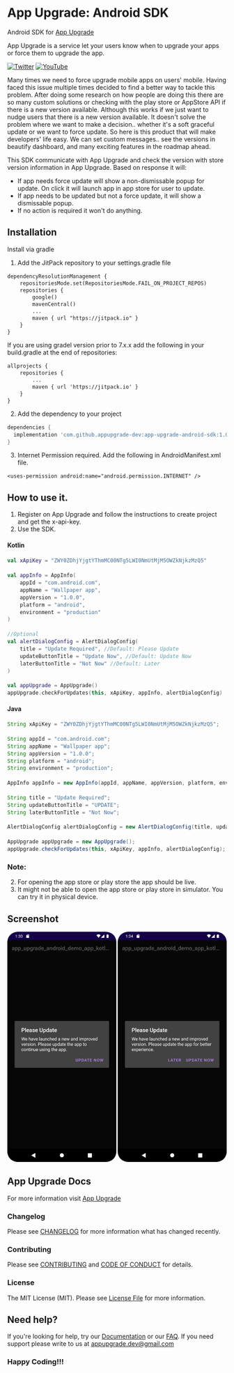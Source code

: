 # App Upgrade: Android SDK

Android SDK for [App Upgrade](https://appupgrade.dev)

App Upgrade is a service let your users know when to upgrade your apps or force them to upgrade the app.

[![Twitter](https://img.shields.io/twitter/follow/app_upgrade?style=social)](https://twitter.com/app_upgrade)
[![YouTube](https://img.shields.io/youtube/channel/subscribers/UC0ZVJPYHFVuMwEsro4VZKXw?style=social)](https://www.youtube.com/channel/UC0ZVJPYHFVuMwEsro4VZKXw)

Many times we need to force upgrade mobile apps on users' mobile. Having faced this issue multiple times decided to find a better way to tackle this problem. After doing some research on how people are doing this there are so many custom solutions or checking with the play store or AppStore API if there is a new version available. Although this works if we just want to nudge users that there is a new version available. It doesn't solve the problem where we want to make a decision.. whether it's a soft graceful update or we want to force update. So here is this product that will make developers' life easy. We can set custom messages.. see the versions in beautify dashboard, and many exciting features in the roadmap ahead.

This SDK communicate with App Upgrade and check the version with store version information in App Upgrade. Based on response it will:
- If app needs force update will show a non-dismissable popup for update. On click it will launch app in app store for user to update.
- If app needs to be updated but not a force update, it will show a dismissable popup.
- If no action is required it won't do anything.

## Installation
Install via gradle

1. Add the JitPack repository to your settings.gradle file
```
dependencyResolutionManagement {
    repositoriesMode.set(RepositoriesMode.FAIL_ON_PROJECT_REPOS)
    repositories {
        google()
        mavenCentral()
        ...
        maven { url "https://jitpack.io" }
    }
}
```
If you are using gradel version prior to 7.x.x add the following in your build.gradle at the end of repositories:
```
allprojects {
    repositories {
        ...
        maven { url 'https://jitpack.io' }
    }
}
```

2. Add the dependency to your project
```groovy
dependencies {
  implementation 'com.github.appupgrade-dev:app-upgrade-android-sdk:1.0.1'
}
```

3. Internet Permission required. Add the following in AndroidManifest.xml file.
```
<uses-permission android:name="android.permission.INTERNET" />
```

## How to use it.
1. Register on App Upgrade and follow the instructions to create project and get the x-api-key.
2. Use the SDK.

#### Kotlin

```kotlin
val xApiKey = "ZWY0ZDhjYjgtYThmMC00NTg5LWI0NmUtMjM5OWZkNjkzMzQ5"

val appInfo = AppInfo(
    appId = "com.android.com",
    appName = "Wallpaper app",
    appVersion = "1.0.0",
    platform = "android",
    environment = "production"
)

//Optional
val alertDialogConfig = AlertDialogConfig(
    title = "Update Required", //Default: Please Update
    updateButtonTitle = "Update Now", //Default: Update Now
    laterButtonTitle = "Not Now" //Default: Later
)

val appUpgrade = AppUpgrade()
appUpgrade.checkForUpdates(this, xApiKey, appInfo, alertDialogConfig)
```

#### Java
```java
String xApiKey = "ZWY0ZDhjYjgtYThmMC00NTg5LWI0NmUtMjM5OWZkNjkzMzQ5";

String appId = "com.android.com";
String appName = "Wallpaper app";
String appVersion = "1.0.0";
String platform = "android";
String environment = "production";

AppInfo appInfo = new AppInfo(appId, appName, appVersion, platform, environment);

String title = "Update Required";
String updateButtonTitle = "UPDATE";
String laterButtonTitle = "Not Now";

AlertDialogConfig alertDialogConfig = new AlertDialogConfig(title, updateButtonTitle, laterButtonTitle);

AppUpgrade appUpgrade = new AppUpgrade();
appUpgrade.checkForUpdates(this, xApiKey, appInfo, alertDialogConfig);
```

### Note:
2. For opening the app store or play store the app should be live.
3. It might not be able to open the app store or play store in simulator. You can try it in physical device.


## Screenshot
 ![forceupgrade_android_kotlin](https://raw.githubusercontent.com/appupgrade-dev/app-upgrade-assets/main/images/forceupgrade_android_kotlin.png)

## App Upgrade Docs
For more information visit [App Upgrade](https://appupgrade.dev)

### Changelog

Please see [CHANGELOG](CHANGELOG.md) for more information what has changed recently.

### Contributing

Please see [CONTRIBUTING](CONTRIBUTING.md) and [CODE OF CONDUCT](CODE_OF_CONDUCT.md) for details.

### License

The MIT License (MIT). Please see [License File](LICENSE) for more information.

## Need help?

If you're looking for help, try our [Documentation](https://appupgrade.dev/docs/) or our [FAQ](https://appupgrade.dev/docs/app-upgrade-faq).
If you need support please write to us at appupgrade.dev@gmail.com

### Happy Coding!!!
